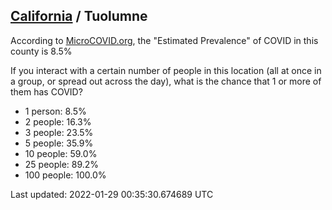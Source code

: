 
## [California](/united-states/california) / Tuolumne

According to [MicroCOVID.org](http://microcovid.org),
the "Estimated Prevalence" of COVID in this county is 8.5%

If you interact with a certain number of people in this location
(all at once in a group, or spread out across the day), what is the chance that
1 or more of them has COVID?

- 1 person: 8.5%
- 2 people: 16.3%
- 3 people: 23.5%
- 5 people: 35.9%
- 10 people: 59.0%
- 25 people: 89.2%
- 100 people: 100.0%

Last updated: 2022-01-29 00:35:30.674689 UTC
